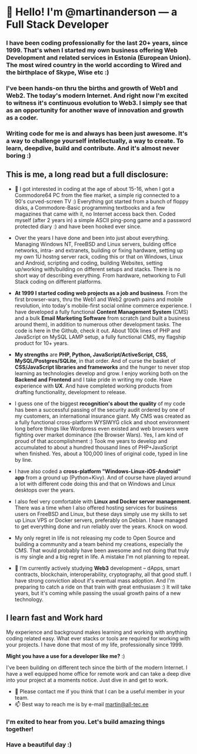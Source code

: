 # 👋 Hello! I'm @martinanderson — a **Full Stack Developer**

### I have been coding professionally for the last 20+ years, since 1999. That's when I started my own business offering Web Development and related services in Estonia (European Union). The most wired country in the world according to Wired and the birthplace of Skype, Wise etc :)

### I've been hands-on thru the births and growth of Web1 and Web2. The today's modern Internet. And right now I'm excited to witness it's continuous evolution to **Web3**. I simply see that as an opportunity for another wave of innovation and growth as a coder.

### Writing code for me is and always has been just awesome. It's a way to challenge yourself intellectually, a way to create. To learn, deepdive, build and contribute. And it's almost never boring :)

## This is me, a long read but a full disclosure:

- 👀 I got interested in coding at the age of about 15-16, when I got a Commodore64 PC from the flee market, a simple rig connected to a 90's curved-screen TV :)  Everything got started from a bunch of floppy disks, a Commodore-Basic programming textbooks and a few magazines that came with it, no Internet access back then. Coded myself (after 2 years in) a simple ASCII ping-pong game and a password protected diary :) and have been hooked ever since. 

- Over the years I have done and been into just about everything. Managing Windows NT, FreeBSD and Linux servers, bulding office networks, intra- and extranets, building or fixing hardware, setting up my own 1U hostng server rack, coding this or that on Windows, Linux and Android, scripting and coding, building Websites, setting up/working with/building on different setups and stacks. There is no short way of describing everything. From hardware, networking to Full Stack coding on different platforms.

- **At 1999 I started coding web projects as a job and business**. From the first browser-wars, thru the Web1 and Web2 growth pains and mobile revolution, into today's mobile-first social online commerce experience. I have developed a fully functional **Content Management System** (CMS) and a bulk **Email Marketing Software** from scratch (and built a business around them), in addition to numerous other development tasks. The code is here in the Github, check it out. About 100k lines of PHP and JavaScript on MySQL LAMP setup, a fully functional CMS, my flagship product for 10+ years.

- **My strengths** are **PHP, Python, JavaScript/ActiveScript, CSS, MySQL/Postgres/SQLite**, in that order. And of curse the basket of **CSS/JavaScript libraries and frameworks** and the hunger to never stop learning as technologies develop and grow. I enjoy working both on the **Backend and Frontend** and I take pride in writing my code. Have experience with **UX**. And have completed working products from drafting functionality, development to release. 

- I guess one of the biggest **recognition's about the quality** of my code has been a successful passing of the security audit ordered by one of my customers, an international insurance giant. My CMS was created as a fully functional cross-platform WYSIWYG click and shoot environment long before things like Wordpress even existed and web browsers were fighting over market dominance (the Browser Wars). Yes, I am kind of proud of that accomplishment :) Took me years to develop and accumulated to about a hundred thousand lines of PHP+JavaScript when finished. Yes, about a 100,000 lines of original code, typed in line by line.

- I have also coded a **cross-platform "Windows-Linux-iOS-Android" app** from a ground up (Python+Kivy). And of course have played around a lot with different code doing this and that on Windows and Linux desktops over the years.  

- I also feel very comfortable with **Linux and Docker server management**. There was a time when I also offered hosting services for business users on FreeBSD and Linux, but these days simply use my skills to set up Linux VPS or Docker servers, preferably on Debian. I have managed to get everything done and run reliably over the years. Knock on wood.

- My only regret in life is not releasing my code to Open Source and building a community and a team behind my creations, especially the CMS. That would probably have been awesome and not doing that truly is my single and a big regret in life. A mistake I'm not planning to repeat.

- 🌱 I’m currently actively studying **Web3** development – dApps, smart contracts, blockchain, interoperability, cryptography, all that good stuff. I have strong conviction about it's eventual mass adoption. And I'm preparing to catch a ride on that train with great enthusiasm :) It will take years, but it's coming while passing the usual growth pains of a new technology.

## I learn fast and Work hard

My experience and background makes learning and working with anything coding related easy. What ever stacks or tools are required for working with your projects. I have done that most of my life, professionally since 1999. 

**Might you have a use for a developer like me?** :) 

I've been building on different tech since the birth of the modern Internet. I have a well equipped home office for remote work and can take a deep dive into your project at a moments notice. Just dive in and get to work. 

- 💞️ Please contact me if you think that I can be a useful member in your team. 
- 📫 Best way to reach me is by e-mail martin@all-tec.ee 

### I'm exited to hear from you. Let's build amazing things together!
### Have a beautiful day :)

<!-- 
Thinking out loud:
In the not so distant future more and more Web3 and blockchain code will find it's way to the retail hands, in the hands of business users, personal finance sector, gaming, entertainment, social media, data storage and so on. Literally thousands of applications and services are already in development right now and billions is being invested into the infrastructure. The evolution of our beloved Internet is happening as we speak. But it is also a fact that **most** people are still unaware of that. Most people still don't have any idea of what's coming... Exciting times, again :)
-->

